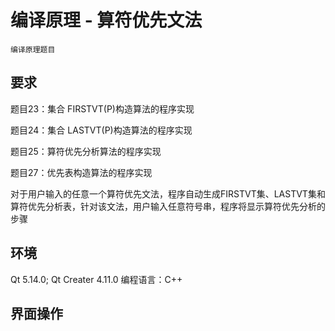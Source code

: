 # 编译原理 - 算符优先文法
	编译原理题目

## 要求

题目23：集合 FIRSTVT(P)构造算法的程序实现

题目24：集合 LASTVT(P)构造算法的程序实现

题目25：算符优先分析算法的程序实现

题目27：优先表构造算法的程序实现

对于用户输入的任意一个算符优先文法，程序自动生成FIRSTVT集、LASTVT集和算符优先分析表，针对该文法，用户输入任意符号串，程序将显示算符优先分析的步骤

## 环境

Qt 5.14.0;
Qt Creater 4.11.0
编程语言：C++

## 界面操作
